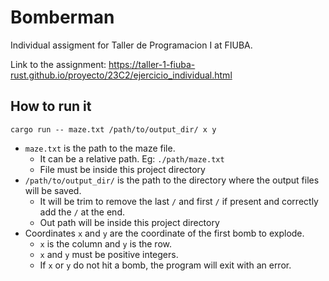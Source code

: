 # Bomberman

Individual assigment for Taller de Programacion I at FIUBA.

Link to the assignment: https://taller-1-fiuba-rust.github.io/proyecto/23C2/ejercicio_individual.html

## How to run it

```
cargo run -- maze.txt /path/to/output_dir/ x y
```

- `maze.txt` is the path to the maze file.
  - It can be a relative path. Eg: `./path/maze.txt`
  - File must be inside this project directory
- `/path/to/output_dir/` is the path to the directory where the output files will be saved.
  - It will be trim to remove the last `/` and first `/` if present and correctly add the `/` at the end.
  - Out path will be inside this project directory
- Coordinates `x` and `y` are the coordinate of the first bomb to explode.
  - `x` is the column and `y` is the row.
  - `x` and `y` must be positive integers.
  - If `x` or `y` do not hit a bomb, the program will exit with an error.